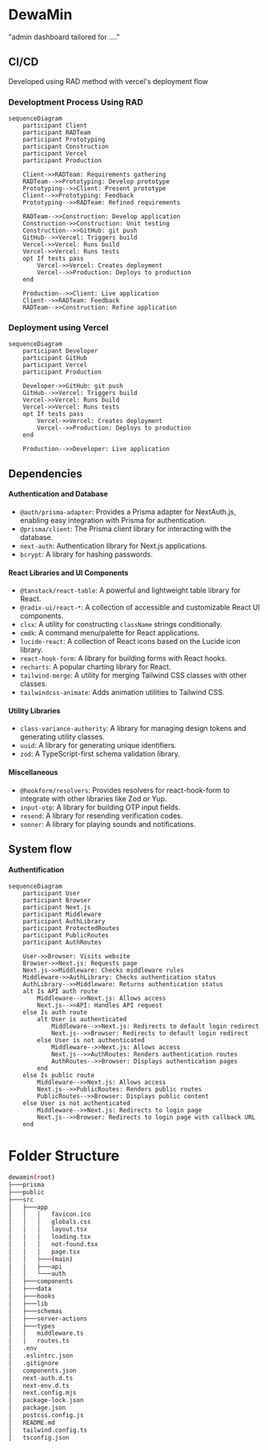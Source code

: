 # DewaMin

"admin dashboard tailored for ...."

## CI/CD

Developed using RAD method with vercel's deployment flow

### Developtment Process Using RAD

```mermaid
sequenceDiagram
    participant Client
    participant RADTeam
    participant Prototyping
    participant Construction
    participant Vercel
    participant Production

    Client->>RADTeam: Requirements gathering
    RADTeam-->>Prototyping: Develop prototype
    Prototyping-->>Client: Present prototype
    Client-->>Prototyping: Feedback
    Prototyping-->>RADTeam: Refined requirements

    RADTeam-->>Construction: Develop application
    Construction->>Construction: Unit testing
    Construction-->>GitHub: git push
    GitHub-->>Vercel: Triggers build
    Vercel->>Vercel: Runs build
    Vercel->>Vercel: Runs tests
    opt If tests pass
        Vercel->>Vercel: Creates deployment
        Vercel-->>Production: Deploys to production
    end

    Production-->>Client: Live application
    Client-->>RADTeam: Feedback
    RADTeam-->>Construction: Refine application
```

### Deployment using Vercel

```mermaid
sequenceDiagram
    participant Developer
    participant GitHub
    participant Vercel
    participant Production

    Developer->>GitHub: git push
    GitHub-->>Vercel: Triggers build
    Vercel->>Vercel: Runs build
    Vercel->>Vercel: Runs tests
    opt If tests pass
        Vercel->>Vercel: Creates deployment
        Vercel-->>Production: Deploys to production
    end

    Production-->>Developer: Live application
```

## Dependencies

#### Authentication and Database

- `@auth/prisma-adapter`: Provides a Prisma adapter for NextAuth.js, enabling easy integration with Prisma for authentication.
- `@prisma/client`: The Prisma client library for interacting with the database.
- `next-auth`: Authentication library for Next.js applications.
- `bcrypt`: A library for hashing passwords.

#### React Libraries and UI Components

- `@tanstack/react-table`: A powerful and lightweight table library for React.
- `@radix-ui/react-*`: A collection of accessible and customizable React UI components.
- `clsx`: A utility for constructing `className` strings conditionally.
- `cmdk`: A command menu/palette for React applications.
- `lucide-react`: A collection of React icons based on the Lucide icon library.
- `react-hook-form`: A library for building forms with React hooks.
- `recharts`: A popular charting library for React.
- `tailwind-merge`: A utility for merging Tailwind CSS classes with other classes.
- `tailwindcss-animate`: Adds animation utilities to Tailwind CSS.

#### Utility Libraries

- `class-variance-authority`: A library for managing design tokens and generating utility classes.
- `uuid`: A library for generating unique identifiers.
- `zod`: A TypeScript-first schema validation library.

#### Miscellaneous

- `@hookform/resolvers`: Provides resolvers for react-hook-form to integrate with other libraries like Zod or Yup.
- `input-otp`: A library for building OTP input fields.
- `resend`: A library for resending verification codes.
- `sonner`: A library for playing sounds and notifications.

## System flow

#### Authentification

```mermaid
sequenceDiagram
    participant User
    participant Browser
    participant Next.js
    participant Middleware
    participant AuthLibrary
    participant ProtectedRoutes
    participant PublicRoutes
    participant AuthRoutes

    User->>Browser: Visits website
    Browser->>Next.js: Requests page
    Next.js->>Middleware: Checks middleware rules
    Middleware->>AuthLibrary: Checks authentication status
    AuthLibrary-->>Middleware: Returns authentication status
    alt Is API auth route
        Middleware-->>Next.js: Allows access
        Next.js-->>API: Handles API request
    else Is auth route
        alt User is authenticated
            Middleware-->>Next.js: Redirects to default login redirect
            Next.js-->>Browser: Redirects to default login redirect
        else User is not authenticated
            Middleware-->>Next.js: Allows access
            Next.js-->>AuthRoutes: Renders authentication routes
            AuthRoutes-->>Browser: Displays authentication pages
        end
    else Is public route
        Middleware-->>Next.js: Allows access
        Next.js-->>PublicRoutes: Renders public routes
        PublicRoutes-->>Browser: Displays public content
    else User is not authenticated
        Middleware-->>Next.js: Redirects to login page
        Next.js-->>Browser: Redirects to login page with callback URL
    end
```

# Folder Structure

```bash
dewamin(root)
├───prisma
├───public
├───src
│   ├───app
│   │   │   favicon.ico
│   │   │   globals.css
│   │   │   layout.tsx
│   │   │   loading.tsx
│   │   │   not-found.tsx
│   │   │   page.tsx
│   │   ├───(main)
│   │   ├───api
│   │   └───auth
│   ├───components
│   ├───data
│   ├───hooks
│   ├───lib
│   ├───schemas
│   ├───server-actions
│   ├───types
│   │   middleware.ts
│   │   routes.ts
│   .env
│   .eslintrc.json
│   .gitignore
│   components.json
│   next-auth.d.ts
│   next-env.d.ts
│   next.config.mjs
│   package-lock.json
│   package.json
│   postcss.config.js
│   README.md
│   tailwind.config.ts
│   tsconfig.json
```

